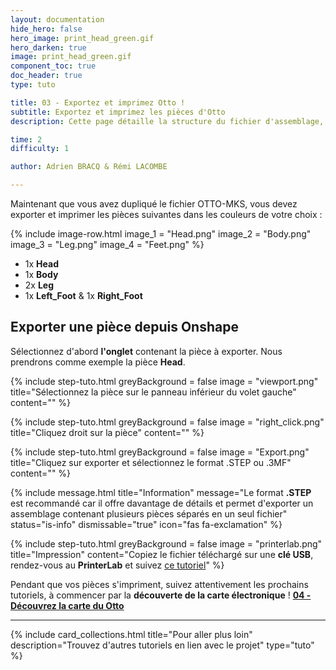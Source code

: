 ```yaml
---
layout: documentation
hide_hero: false
hero_image: print_head_green.gif
hero_darken: true
image: print_head_green.gif
component_toc: true
doc_header: true
type: tuto

title: 03 - Exportez et imprimez Otto !
subtitle: Exportez et imprimez les pièces d'Otto
description: Cette page détaille la structure du fichier d'assemblage, comment exporter une pièce et l'imprimer

time: 2
difficulty: 1

author: Adrien BRACQ & Rémi LACOMBE

---
```


Maintenant que vous avez dupliqué le fichier OTTO-MKS, vous devez exporter et imprimer les pièces suivantes dans les couleurs de votre choix :

{% include image-row.html 
image_1 = "Head.png" 
image_2 = "Body.png"
image_3 = "Leg.png" 
image_4 = "Feet.png"
%}

- 1x **Head**
- 1x **Body**
- 2x **Leg**
- 1x **Left_Foot** & 1x **Right_Foot**

## Exporter une pièce depuis Onshape

Sélectionnez d'abord **l'onglet** contenant la pièce à exporter. Nous prendrons comme exemple la pièce **Head**.

{% include step-tuto.html 
greyBackground = false
image = "viewport.png"
title="Sélectionnez la pièce sur le panneau inférieur du volet gauche"
content="" %}

{% include step-tuto.html 
greyBackground = false
image = "right_click.png"
title="Cliquez droit sur la pièce"
content="" %}

{% include step-tuto.html 
greyBackground = false
image = "Export.png"
title="Cliquez sur exporter et sélectionnez le format .STEP ou .3MF"
content="" %}

{% include message.html 
title="Information" 
message="Le format **.STEP** est recommandé car il offre davantage de détails et permet d'exporter un assemblage contenant plusieurs pièces séparés en un seul fichier" 
status="is-info" 
dismissable="true" 
icon="fas fa-exclamation" %}

{% include step-tuto.html 
greyBackground = false
image = "printerlab.png"
title="Impression"
content="Copiez le fichier téléchargé sur une **clé USB**, rendez-vous au **PrinterLab** et suivez [ce tutoriel](https://makerspace-amiens.fr/fab-additive/docs/tutorials/imprimer-une-piece/)" %}

Pendant que vos pièces s'impriment, suivez attentivement les prochains tutoriels, à commencer par la **découverte de la carte électronique** ! [**04 - Découvrez la carte du Otto**](/docs/tutoriels/04-discover-otto-pcb)

---

{%
  include card_collections.html
  title="Pour aller plus loin"
  description="Trouvez d'autres tutoriels en lien avec le projet"
  type="tuto"
%}